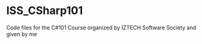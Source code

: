 # ISS_CSharp101
Code files for the C#101 Course organized by IZTECH Software Society and given by me
